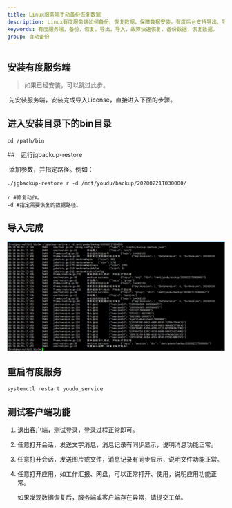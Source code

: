 ```yaml
---
title: Linux服务端手动备份恢复数据
description: Linux有度服务端如何备份、恢复数据，保障数据安装。有度后台支持导出、导入。备份、恢复通讯录、组织架构、会话、群组(固定群)，故障快速恢复。
keywords: 有度服务端，备份，恢复，导出，导入，故障快速恢复，备份数据，恢复数据。
group: 自动备份
---
```


## 安装有度服务端

> 如果已经安装，可以跳过此步。

​		先安装服务端，安装完成导入License，直接进入下面的步骤。

## 进入安装目录下的bin目录

```
cd /path/bin
```

##　运行jgbackup-restore

​		添加参数，并指定路径。例如：

```
./jgbackup-restore r -d /mnt/youdu/backup/20200221T030000/

r #修复动作。
-d #指定需要恢复的数据路径。
```

## 导入完成

![1584500125732](res/f01_00003/1584500125732.png)

## 重启有度服务

```
systemctl restart youdu_service
```

## 测试客户端功能

1. 退出客户端，测试登录，登录过程正常即可。

2. 任意打开会话，发送文字消息，消息记录有同步显示，说明消息功能正常。

3. 任意打开会话，发送图片或文件，消息记录有同步显示，说明文件功能正常。

4. 任意打开应用，如工作汇报、网盘，可以正常打开、使用，说明应用功能正常。

   如果发现数据恢复后，服务端或客户端存在异常，请提交工单。